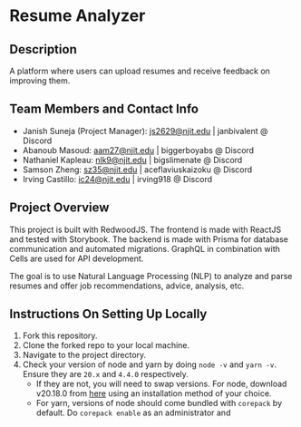 # Resume Analyzer

## Description
A platform where users can upload resumes and receive feedback on improving them.

## Team Members and Contact Info
- Janish Suneja (Project Manager): js2629@njit.edu | janbivalent @ Discord
- Abanoub Masoud: aam27@njit.edu | biggerboyabs @ Discord
- Nathaniel Kapleau: nlk9@njit.edu | bigslimenate @ Discord
- Samson Zheng: sz35@njit.edu | aceflaviuskaizoku @ Discord
- Irving Castillo: ic24@njit.edu | irving918 @ Discord

## Project Overview
This project is built with RedwoodJS. The frontend is made with ReactJS and tested with
Storybook. The backend is made with Prisma for database communication and automated migrations.
GraphQL in combination with Cells are used for API development.

The goal is to use Natural Language Processing (NLP) to analyze and parse resumes and offer
job recommendations, advice, analysis, etc.

## Instructions On Setting Up Locally
1. Fork this repository.
2. Clone the forked repo to your local machine.
3. Navigate to the project directory.
4. Check your version of node and yarn by doing `node -v` and `yarn -v`. Ensure they are `20.x` and `4.4.0` respectively.
    - If they are not, you will need to swap versions. For node, download v20.18.0 from [here](https://nodejs.org/en/download/package-manager) using an installation method of your choice.
    - For yarn, versions of node should come bundled with `corepack` by default. Do `corepack enable` as an administrator
  and
